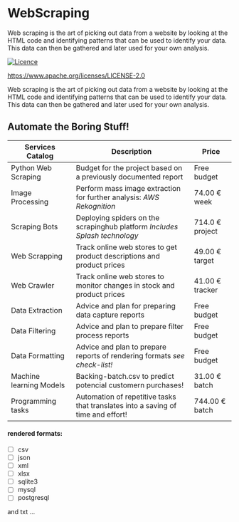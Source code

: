 # WebScraping

Web scraping is the art of picking out data from a website by looking at the HTML code and identifying patterns that can be used to identify your data. This data can then be gathered and later used for your own analysis.

[![Licence](https://img.shields.io/badge/licence-Apache%20Licence%20%282.0%29-blue.svg)](https://www.apache.org/licenses/LICENSE-2.0)

https://www.apache.org/licenses/LICENSE-2.0

Web scraping is the art of picking out data from a website by looking at the HTML code and identifying patterns that can be used to identify your data. This data can then be gathered and later used for your own analysis.


## Automate the Boring Stuff! 

Services Catalog | Description | Price
---------------- | ----------- | -----
Python Web Scraping | Budget for the project based on a previously documented report | Free budget
Image Processing | Perform mass image extraction for further analysis: _AWS Rekognition_ | 74.00 € week
Scraping Bots | Deploying spiders on the scrapinghub platform *_Includes Splash technology_* | 714.0 € project
Web Scrapping | Track online web stores to get product descriptions and product prices | 49.00 € target 
Web Crawler | Track online web stores to monitor changes in stock and product prices | 41.00 € tracker 
Data Extraction | Advice and plan for preparing data capture reports | Free budget
Data Filtering | Advice and plan to prepare filter process reports | Free budget
Data Formatting | Advice and plan to prepare reports of rendering formats _see check-list!_ | Free budget
Machine learning Models | Backing-batch.csv to predict potencial customern purchases! | 31.00 € batch 
Programming tasks | Automation of repetitive tasks that translates into a saving of time and effort! | 744.00 € batch

#### rendered formats:
- [ ] csv 
- [ ] json
- [ ] xml
- [ ] xlsx
- [ ] sqlite3
- [ ] mysql
- [ ] postgresql

and txt ...

    

